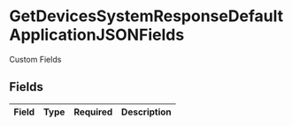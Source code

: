 # GetDevicesSystemResponseDefaultApplicationJSONFields

Custom Fields


## Fields

| Field       | Type        | Required    | Description |
| ----------- | ----------- | ----------- | ----------- |